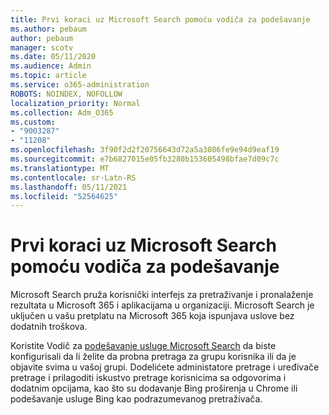 ```yaml
---
title: Prvi koraci uz Microsoft Search pomoću vodiča za podešavanje
ms.author: pebaum
author: pebaum
manager: scotv
ms.date: 05/11/2020
ms.audience: Admin
ms.topic: article
ms.service: o365-administration
ROBOTS: NOINDEX, NOFOLLOW
localization_priority: Normal
ms.collection: Adm_O365
ms.custom:
- "9003287"
- "11208"
ms.openlocfilehash: 3f90f2d2f20756643d72a5a3086fe9e94d9eaf19
ms.sourcegitcommit: e7b6827015e05fb3280b153605498bfae7d09c7c
ms.translationtype: MT
ms.contentlocale: sr-Latn-RS
ms.lasthandoff: 05/11/2021
ms.locfileid: "52564625"
---
```

# <a name="get-started-with-microsoft-search-using-the-set-up-guide"></a>Prvi koraci uz Microsoft Search pomoću vodiča za podešavanje

Microsoft Search pruža korisnički interfejs za pretraživanje i pronalaženje rezultata u Microsoft 365 i aplikacijama u organizaciji. Microsoft Search je uključen u vašu pretplatu na Microsoft 365 koja ispunjava uslove bez dodatnih troškova. 

Koristite Vodič za [podešavanje usluge Microsoft Search](https://go.microsoft.com/fwlink/?linkid=2156919) da biste konfigurisali da li želite da probna pretraga za grupu korisnika ili da je objavite svima u vašoj grupi. Dodelićete administatore pretrage i uređivače pretrage i prilagoditi iskustvo pretrage korisnicima sa odgovorima i dodatnim opcijama, kao što su dodavanje Bing proširenja u Chrome ili podešavanje usluge Bing kao podrazumevanog pretraživača.